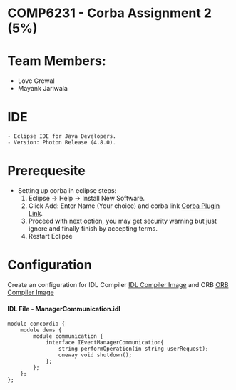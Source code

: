 # COMP6231 - Corba Assignment 2 (5%)

# Team Members:
  - Love Grewal
  - Mayank Jariwala

[//]: Variables
   [Corba Plugin Link]: <http://eclipsecorba.sourceforge.net/update_unstable>
   [IDL Compiler Image]: <https://ibb.co/tQ84MfN>
   [ORB Compiler Image]: <https://ibb.co/bmmYLT8>
# IDE
    - Eclipse IDE for Java Developers.
    - Version: Photon Release (4.8.0).
# Prerequesite
  - Setting up corba in eclipse steps:
    1. Eclipse -> Help -> Install New Software.
    2. Click Add: Enter Name (Your choice) and corba link [Corba Plugin Link].
    3. Proceed with next option, you may get security warning but just ignore and finally finish by accepting terms.
    4. Restart Eclipse

# Configuration
Create an configuration for IDL Compiler [IDL Compiler Image] and ORB [ORB Compiler Image]

#### IDL File - ManagerCommunication.idl
```
module concordia {
	module dems {
		module communication { 
			interface IEventManagerCommunication{
				string performOperation(in string userRequest);
				oneway void shutdown();
			};
		};
	};
};
```
